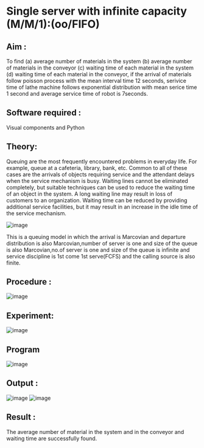 # Single server with infinite capacity (M/M/1):(oo/FIFO)
## Aim :
To find (a) average number of materials in the system (b) average number of materials in the conveyor (c) waiting time of each material in the system (d) waiting time of each material in the conveyor, if the arrival  of materials follow poisson process with the mean interval time 12 seconds, serivice time of lathe machine follows exponential distribution with mean serice time 1 second and average service time of robot is 7seconds.

## Software required :
Visual components and Python

## Theory:
Queuing are the most frequently encountered problems in everyday life. For example, queue at a cafeteria, library, bank, etc. Common to all of these cases are the arrivals of objects requiring service and the attendant delays when the service mechanism is busy. Waiting lines cannot be eliminated completely, but suitable techniques can be used to reduce the waiting time of an object in the system. A long waiting line may result in loss of customers to an organization. Waiting time can be reduced by providing additional service facilities, but it may result in an increase in the idle time of the service mechanism.

![image](1.png)

This is a queuing model in which the arrival is Marcovian and departure distribution is also Marcovian,number of server is one and size of the queue is also Marcovian,no.of server is one and size of the queue is infinite and service discipline is 1st come 1st serve(FCFS) and the calling source is also finite.

## Procedure :

![image](https://github.com/PREETHI3312/Single-server-infinite-capacity---Markov-Model/assets/151625222/cea81cc9-06c8-4107-b1f5-02e86db42fd5)




## Experiment:
![image](https://github.com/PREETHI3312/Single-server-infinite-capacity---Markov-Model/assets/151625222/aba2f668-a8a0-4607-8885-c80277aec748)



 
## Program
![image](https://github.com/PREETHI3312/Single-server-infinite-capacity---Markov-Model/assets/151625222/142cde0d-e8fe-46c3-b61a-a3229e3537e2)

## Output :
![image](https://github.com/PREETHI3312/Single-server-infinite-capacity---Markov-Model/assets/151625222/f2affb02-a4cb-450b-b977-4c630fda1f84)
![image](https://github.com/PREETHI3312/Single-server-infinite-capacity---Markov-Model/assets/151625222/a0bd13e6-3f79-42e1-a57c-c39c0f11f606)



## Result :
The average number of material in the system and in the conveyor and waiting time are successfully found.

